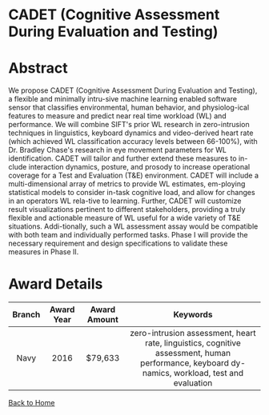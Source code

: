 
CADET (Cognitive Assessment During Evaluation and Testing)
==========================================================

# Abstract


We propose CADET (Cognitive Assessment During Evaluation and Testing), a flexible and minimally intru-sive machine learning enabled software sensor that classifies environmental, human behavior, and physiolog-ical features to measure and predict near real time workload (WL) and performance. We will combine SIFT's prior WL research in zero-intrusion techniques in linguistics, keyboard dynamics and video-derived heart rate (which achieved WL classification accuracy levels between 66-100%), with Dr. Bradley Chase's research in eye movement parameters for WL identification. CADET will tailor and further extend these measures to in-clude interaction dynamics, posture, and prosody to increase operational coverage for a Test and Evaluation (T&E) environment. CADET will include a multi-dimensional array of metrics to provide WL estimates, em-ploying statistical models to consider in-task cognitive load, and allow for changes in an operators WL rela-tive to learning. Further, CADET will customize result visualizations pertinent to different stakeholders, providing a truly flexible and actionable measure of WL useful for a wide variety of T&E situations. Addi-tionally, such a WL assessment assay would be compatible with both team and individually performed tasks. Phase I will provide the necessary requirement and design specifications to validate these measures in Phase II.  

# Award Details

|Branch|Award Year|Award Amount|Keywords|
| :---: | :---: | :---: | :---: |
|Navy|2016|$79,633|zero-intrusion assessment, heart rate, linguistics, cognitive assessment, human performance, keyboard dy-namics, workload, test and evaluation|
  
  


[Back to Home](https://github.com/chrischow/dod_sbir_awards/Reports/DJ/#1930)